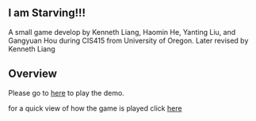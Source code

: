 ## I am Starving!!!
A small game develop by Kenneth Liang, Haomin He, Yanting Liu, and Gangyuan Hou during CIS415 from University of Oregon. Later revised by Kenneth Liang

## Overview

Please go to <a href = "https://classes.cs.uoregon.edu/17S/cis410gameprog/games/iAmStarving/">here</a> to play the demo.

for a quick view of how the game is played click <a href ="https://youtu.be/vP-qNZm8BOg">here</a>


